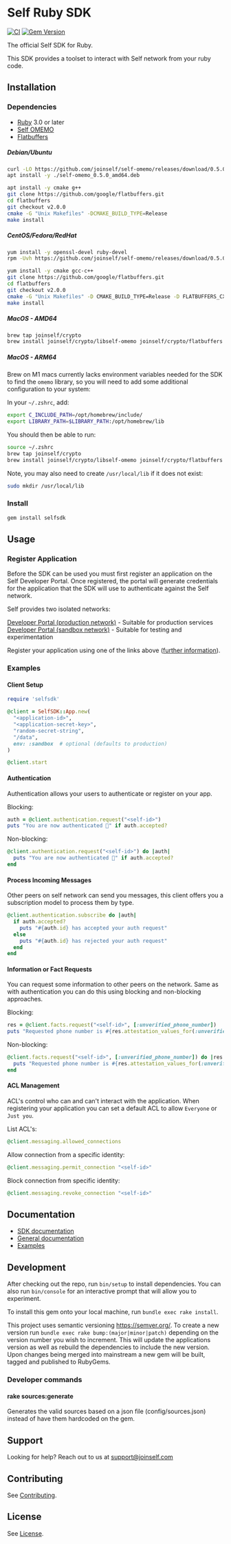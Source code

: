 # Self Ruby SDK

[![CI](https://github.com/joinself/self-ruby-sdk/actions/workflows/ci.yml/badge.svg)](https://github.com/joinself/self-ruby-sdk/actions/workflows/ci.yml)
[![Gem Version](https://badge.fury.io/rb/selfsdk.svg)](https://badge.fury.io/rb/selfsdk)

The official Self SDK for Ruby.

This SDK provides a toolset to interact with Self network from your ruby code.

## Installation

### Dependencies

- [Ruby](https://www.ruby-lang.org/) 3.0 or later
- [Self OMEMO](https://github.com/joinself/self-omemo)
- [Flatbuffers](https://flatbuffers.dev/)

##### Debian/Ubuntu
```bash
curl -LO https://github.com/joinself/self-omemo/releases/download/0.5.0/self-omemo_0.5.0_amd64.deb
apt install -y ./self-omemo_0.5.0_amd64.deb

apt install -y cmake g++
git clone https://github.com/google/flatbuffers.git
cd flatbuffers
git checkout v2.0.0
cmake -G "Unix Makefiles" -DCMAKE_BUILD_TYPE=Release
make install
```

##### CentOS/Fedora/RedHat

```bash
yum install -y openssl-devel ruby-devel
rpm -Uvh https://github.com/joinself/self-omemo/releases/download/0.5.0/self-omemo-0.5.0-1.x86_64.rpm

yum install -y cmake gcc-c++
git clone https://github.com/google/flatbuffers.git
cd flatbuffers
git checkout v2.0.0
cmake -G "Unix Makefiles" -D CMAKE_BUILD_TYPE=Release -D FLATBUFFERS_CXX_FLAGS="-Wno-error"
make install
```

##### MacOS - AMD64
```bash
brew tap joinself/crypto
brew install joinself/crypto/libself-omemo joinself/crypto/flatbuffers
```

##### MacOS - ARM64
Brew on M1 macs currently lacks environment variables needed for the SDK to find the `omemo` library, so you will need to add some additional configuration to your system:

In your `~/.zshrc`, add:
```bash
export C_INCLUDE_PATH=/opt/homebrew/include/
export LIBRARY_PATH=$LIBRARY_PATH:/opt/homebrew/lib
```

You should then be able to run:

```bash
source ~/.zshrc
brew tap joinself/crypto
brew install joinself/crypto/libself-omemo joinself/crypto/flatbuffers
```

Note, you may also need to create `/usr/local/lib` if it does not exist:
```bash
sudo mkdir /usr/local/lib
```

### Install

```bash
gem install selfsdk
```

## Usage

### Register Application

Before the SDK can be used you must first register an application on the Self Developer Portal. Once registered, the portal will generate credentials for the application that the SDK will use to authenticate against the Self network.

Self provides two isolated networks:

[Developer Portal (production network)](https://developer.joinself.com) - Suitable for production services  
[Developer Portal (sandbox network)](https://developer.sandbox.joinself.com) - Suitable for testing and experimentation

Register your application using one of the links above ([further information](https://docs.joinself.com/quickstart/app-setup/)).

### Examples

#### Client Setup

```ruby
require 'selfsdk'

@client = SelfSDK::App.new(
  "<application-id>",
  "<application-secret-key>",
  "random-secret-string",
  "/data",
  env: :sandbox  # optional (defaults to production)
)

@client.start
```

#### Authentication

Authentication allows your users to authenticate or register on your app.

Blocking:
```ruby
auth = @client.authentication.request("<self-id>")
puts "You are now authenticated 🤘" if auth.accepted?
```

Non-blocking:
```ruby
@client.authentication.request("<self-id>") do |auth|
  puts "You are now authenticated 🤘" if auth.accepted?
end
```

#### Process Incoming Messages

Other peers on self network can send you messages, this client offers you a subscription model to process them by type.

```ruby
@client.authentication.subscribe do |auth|
  if auth.accepted?
    puts "#{auth.id} has accepted your auth request"
  else
    puts "#{auth.id} has rejected your auth request"
  end
end
```

#### Information or Fact Requests

You can request some information to other peers on the network. Same as with authentication you can do this using blocking and non-blocking approaches.

Blocking:
```ruby
res = @client.facts.request("<self-id>", [:unverified_phone_number])
puts "Requested phone number is #{res.attestation_values_for(:unverified_phone_number).first}"
```

Non-blocking:
```ruby
@client.facts.request("<self-id>", [:unverified_phone_number]) do |res|
  puts "Requested phone number is #{res.attestation_values_for(:unverified_phone_number).first}"
end
```

#### ACL Management

ACL's control who can and can't interact with the application. When registering your application you can set a default ACL to allow `Everyone` or `Just you`.

List ACL's:
```ruby
@client.messaging.allowed_connections
```

Allow connection from a specific identity:
```ruby
@client.messaging.permit_connection "<self-id>"
```

Block connection from specific identity:
```ruby
@client.messaging.revoke_connection "<self-id>"
```

## Documentation

- [SDK documentation](https://www.rubydoc.info/gems/selfsdk)
- [General documentation](https://docs.joinself.com/)
- [Examples](examples)

## Development

After checking out the repo, run `bin/setup` to install dependencies. You can also run `bin/console` for an interactive prompt that will allow you to experiment.

To install this gem onto your local machine, run `bundle exec rake install`.

This project uses semantic versioning https://semver.org/. To create a new version run `bundle exec rake bump:(major|minor|patch)` depending on the version number you wish to increment. This will update the applications version as well as rebuild the dependencies to include the new version. Upon changes being merged into mainstream a new gem will be built, tagged and published to RubyGems.

### Developer commands

#### rake sources:generate

Generates the valid sources based on a json file (config/sources.json) instead of have them hardcoded on the gem.

## Support

Looking for help? Reach out to us at [support@joinself.com](mailto:support@joinself.com)

## Contributing

See [Contributing](CONTRIBUTING.md).

## License

See [License](LICENSE).
